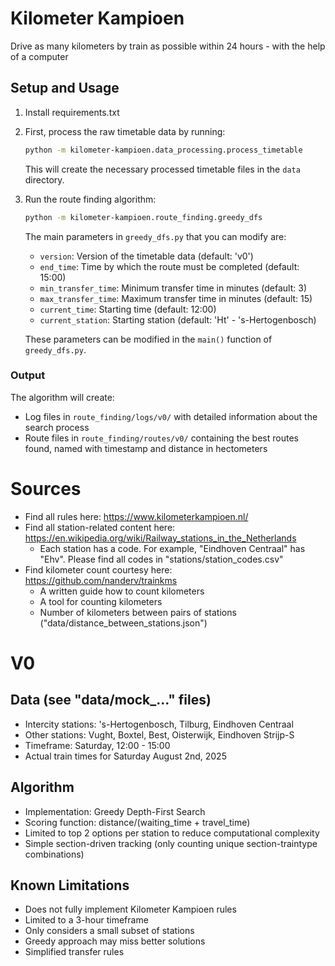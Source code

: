 # Kilometer Kampioen
Drive as many kilometers by train as possible within 24 hours - with the help of a computer

## Setup and Usage
1. Install requirements.txt
2. First, process the raw timetable data by running:
   ```bash
   python -m kilometer-kampioen.data_processing.process_timetable
   ```
   This will create the necessary processed timetable files in the `data` directory.

3. Run the route finding algorithm:
   ```bash
   python -m kilometer-kampioen.route_finding.greedy_dfs
   ```

   The main parameters in `greedy_dfs.py` that you can modify are:
   - `version`: Version of the timetable data (default: 'v0')
   - `end_time`: Time by which the route must be completed (default: 15:00)
   - `min_transfer_time`: Minimum transfer time in minutes (default: 3)
   - `max_transfer_time`: Maximum transfer time in minutes (default: 15)
   - `current_time`: Starting time (default: 12:00)
   - `current_station`: Starting station (default: 'Ht' - 's-Hertogenbosch)

   These parameters can be modified in the `main()` function of `greedy_dfs.py`.

### Output
The algorithm will create:
- Log files in `route_finding/logs/v0/` with detailed information about the search process
- Route files in `route_finding/routes/v0/` containing the best routes found, named with timestamp and distance in hectometers

# Sources
- Find all rules here: https://www.kilometerkampioen.nl/
- Find all station-related content here: https://en.wikipedia.org/wiki/Railway_stations_in_the_Netherlands
    - Each station has a code. For example, "Eindhoven Centraal" has "Ehv". Please find all codes in "stations/station_codes.csv"
- Find kilometer count courtesy here: https://github.com/nanderv/trainkms
    - A written guide how to count kilometers
    - A tool for counting kilometers
    - Number of kilometers between pairs of stations ("data/distance_between_stations.json")

# V0
## Data (see "data/mock_..." files)
- Intercity stations: 's-Hertogenbosch, Tilburg, Eindhoven Centraal
- Other stations: Vught, Boxtel, Best, Oisterwijk, Eindhoven Strijp-S
- Timeframe: Saturday, 12:00 - 15:00
- Actual train times for Saturday August 2nd, 2025

## Algorithm
- Implementation: Greedy Depth-First Search
- Scoring function: distance/(waiting_time + travel_time)
- Limited to top 2 options per station to reduce computational complexity
- Simple section-driven tracking (only counting unique section-traintype combinations)

## Known Limitations
- Does not fully implement Kilometer Kampioen rules
- Limited to a 3-hour timeframe
- Only considers a small subset of stations
- Greedy approach may miss better solutions
- Simplified transfer rules